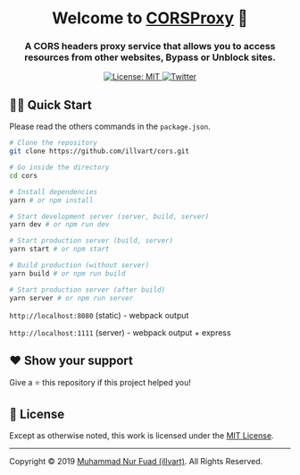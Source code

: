 <h1 align="center">Welcome to <a href="https://github.com/illvart/cors" title="Repository">CORSProxy</a> 👋</h1>
<h3 align="center">A CORS headers proxy service that allows you to access resources from other websites, Bypass or Unblock sites.</h3>
<p align="center">
  <a href="#-license" title="License">
    <img alt="License: MIT" src="https://img.shields.io/badge/License-MIT-brightgreen.svg" />
  </a>
  <a href="https://twitter.com/illvart" title="Follow me on Twitter">
    <img alt="Twitter" src="https://img.shields.io/twitter/follow/illvart.svg?label=follow+illvart" />
  </a>
</p>

## 👨‍💻 Quick Start
Please read the others commands in the ```package.json```.

```sh
# Clone the repository
git clone https://github.com/illvart/cors.git

# Go inside the directory
cd cors

# Install dependencies
yarn # or npm install

# Start development server (server, build, server)
yarn dev # or npm run dev

# Start production server (build, server)
yarn start # or npm start

# Build production (without server)
yarn build # or npm run build

# Start production server (after build)
yarn server # or npm run server
```
```http://localhost:8080``` (static) - webpack output

```http://localhost:1111``` (server) - webpack output + express

## ❤️ Show your support

Give a ⭐️ this repository if this project helped you!

## 📝 License

Except as otherwise noted, this work is licensed under the [MIT License](LICENSE).

---

Copyright © 2019 [Muhammad Nur Fuad (illvart)](https://github.com/illvart). All Rights Reserved.
